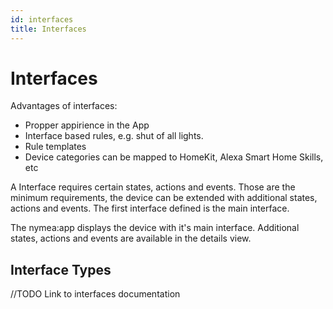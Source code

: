 ```yaml
---
id: interfaces
title: Interfaces
---
```



# Interfaces

Advantages of interfaces:
* Propper appirience in the App
* Interface based rules, e.g. shut of all lights.
* Rule templates
* Device categories can be mapped to HomeKit, Alexa Smart Home Skills, etc

A Interface requires certain states, actions and events. Those are the minimum requirements, the device can 
be extended with additional states, actions and events. The first interface defined is the main interface.


The nymea:app displays the device with it's main interface. Additional states, actions and events are available
in the details view.

## Interface Types

//TODO Link to interfaces documentation

